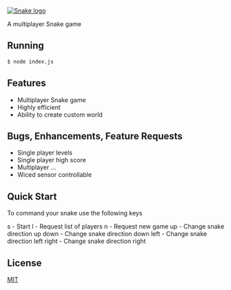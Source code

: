 [![Snake logo](img/logo.png)](http://tckd.me/)

  A multiplayer Snake game

## Running

```bash
$ node index.js
```

## Features

  * Multiplayer Snake game
  * Highly efficient
  * Ability to create custom world

## Bugs, Enhancements, Feature Requests

  * Single player levels
  * Single player high score
  * Multiplayer ...
  * Wiced sensor controllable

## Quick Start

  To command your snake use the following keys

  s - Start
  l - Request list of players
  n - Request new game
  up - Change snake direction up
  down - Change snake direction down
  left - Change snake direction left
  right - Change snake direction right

## License

  [MIT](LICENSE)
